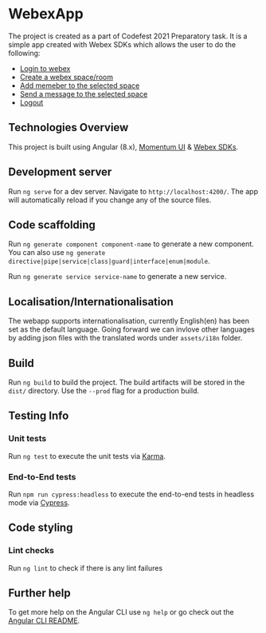 # WebexApp

The project is created as a part of Codefest 2021 Preparatory task. It is a simple app created with Webex SDKs which allows the user to do the following:
* [Login to webex](src/assets/docs/login/README.md)
* [Create a webex space/room](src/assets/docs/createroom/README.md)
* [Add memeber to the selected space](src/assets/docs/addmember/README.md)
* [Send a message to the selected space](src/assets/docs/sendmessage/README.md)
* [Logout](src/assets/docs/logout/README.md)

## Technologies Overview

This project is built using Angular (8.x), [Momentum UI](https://momentum.design/components/overview) & [Webex SDKs](https://developer.webex.com/docs/sdks/browser).

## Development server

Run `ng serve` for a dev server. Navigate to `http://localhost:4200/`. The app will automatically reload if you change any of the source files.

## Code scaffolding

Run `ng generate component component-name` to generate a new component. You can also use `ng generate directive|pipe|service|class|guard|interface|enum|module`.

Run `ng generate service service-name` to generate a new service.

## Localisation/Internationalisation

The webapp supports internationalisation, currently English(en) has been set as the default language. Going forward we can invlove other languages by adding json files with the translated words under `assets/i18n` folder.

## Build

Run `ng build` to build the project. The build artifacts will be stored in the `dist/` directory. Use the `--prod` flag for a production build.

## Testing Info

### Unit tests

Run `ng test` to execute the unit tests via [Karma](https://karma-runner.github.io).

### End-to-End tests

Run `npm run cypress:headless` to execute the end-to-end tests in headless mode via [Cypress](https://www.cypress.io/).

## Code styling

### Lint checks

Run `ng lint` to check if there is any lint failures

## Further help

To get more help on the Angular CLI use `ng help` or go check out the [Angular CLI README](https://github.com/angular/angular-cli/blob/master/README.md).
